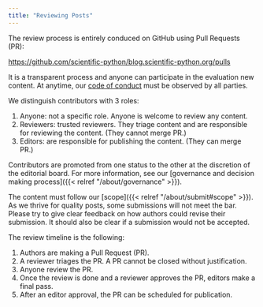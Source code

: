 ```yaml
---
title: "Reviewing Posts"
---
```


The review process is entirely conduced on GitHub using Pull Requests (PR):

https://github.com/scientific-python/blog.scientific-python.org/pulls

It is a transparent process and anyone can participate in the evaluation new
content. At anytime, our
[code of conduct](https://scientific-python.org/code_of_conduct/)
must be observed by all parties.

We distinguish contributors with 3 roles:

1. Anyone: not a specific role. Anyone is welcome to review any content.
2. Reviewers: trusted reviewers. They triage content and are responsible for
   reviewing the content. (They cannot merge PR.)
3. Editors: are responsible for publishing the content. (They can merge PR.)

Contributors are promoted from one status to the other at the discretion of the
editorial board. For more information, see our
[governance and decision making process]({{< relref "/about/governance" >}}).

The content must follow our [scope]({{< relref "/about/submit#scope" >}}).
As we thrive for quality posts, some submissions will not meet the bar.
Please try to give clear feedback on how authors could revise their
submission. It should also be clear if a submission would not be accepted.

The review timeline is the following:

1. Authors are making a Pull Request (PR).
2. A reviewer triages the PR. A PR cannot be closed without justification.
3. Anyone review the PR.
4. Once the review is done and a reviewer approves the PR, editors make
   a final pass.
5. After an editor approval, the PR can be scheduled for publication.
